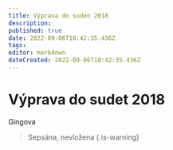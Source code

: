 ```yaml
---
title: Výprava do suden 2018
description: 
published: true
date: 2022-09-06T18:42:35.436Z
tags: 
editor: markdown
dateCreated: 2022-09-06T18:42:35.436Z
---
```


# Výprava do sudet 2018

Gingova

> Sepsána, nevložena
{.is-warning}
